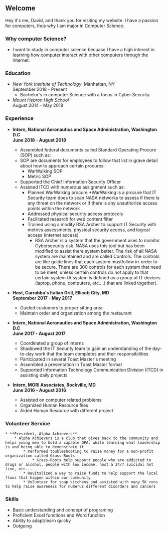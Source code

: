 ## Welcome 
Hey it's me, David, and thank you for visiting my website. I have a passion for computers, thus why I am major in Computer Science.


### Why computer Science?
* I want to study in computer science becuase I have a high interest in learning how
 computer interact with other computers through the internet.


### Education
* *New York Institute of Technology*, Manhattan, NY <br> September 2018 - Present
	* Bachelor's in computer Science with a focus in Cyber Security
* *Mount Hebron High School* <br> August 2014 - May 2018 

### Experience
* **Intern, National Aeronautics and Space Administration, Washington D.C <br> June 2018 - August 2018**
	* Assembled federal documents called Standard Operating Procure (SOP) such as: <br>
	* SOP are documents for employees to follow that list in grave detail about how to approach certain procures: <br> 
		* WarWalking SOP
		* Metric SOP 
	* Supported the Chief Information Security Officer
	* Assisted ITCD with numerous assignment such as: <br>
		* Planned WarWalking procure
			*WarWalking is a procure that IT Security team does to scan NASA networks to assess if there is any threat on the network or if there is any unauthorize access points within the network 
		* Addressed physical security access protocols
		* Facilitated research for web content filter 
		* Trained using a modify RSA Archer to support IT Security with metrics assessments, physical security access, and logical access (internet access)
			* RSA Archer is a system that the government uses to monitor Cybersecurity risk. NASA uses this tool but has been modified to assist there system better. The risk of all NASA system are maintained and are called Controls. The controls are like guide lines that each system mustfollow in-order to be secure. There are 300 controls for each system that need to be meet, unless certain controls do not apply to that certain system (A system is defined as a group of IT devices (laptop, phone, computers, etc....) that are linked together).

* **Host, Carrabba's Italian Grill, Ellicott City, MD <br> September 2017 - May 2017**
	* Guided customers to proper sitting area
	* Maintain order and organization among the restaurant
* **Intern, National Aeronautics and Space Administration, Washington D.C <br> June 2017 - August 2017**
	* Coordinated a group of interns
	* Shadowed the IT Security team to gain an understanding of the day-to-day work that the team completes and their responsibilities 
	* Participated in several Toast Master's meeting
	* Assembled a presentation in Toast Master format
	* Supported Information Technology Communication Division (ITCD) in assisting daily projects
* **Intern, MORI Associates, Rockville, MD <br> June 2016 - August 2016**
	
	* Assisted on computer related problems
	* Organized Human Resource files
	* Aided Human Resource with different project 

### Volunteer Service

	* **President, Alpha Achievers**
		* Alpha Achievers is a club that gives back to the community and helps young men to hold a capable GPA, while learning what leadership is and being able to demonstrate it.
			* Performed toubleshooting to raise money for a non-profit organization called Grass-Roots
				* Grass-Roots help support people who are addicted to drugs or alcohol, people with low income, host a 24/7 suicidal hot line, etc...
			* Revitalized a way to raise funds to help support the local floos that happen within our community
			* Volunteer for soup kitchens and assisted with many 5K runs to help raise awareness for numerus different disorders and cancers


### Skills
* Basic understanding and concept of programing
* Proficient Excel functions and Word function 
* Ability to adapt/learn quicky
* Outgoing 
